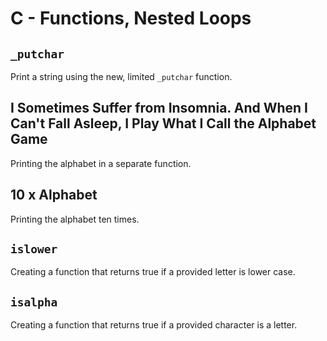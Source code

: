 # C - Functions, Nested Loops

## `_putchar`
Print a string using the new, limited `_putchar` function.

## I Sometimes Suffer from Insomnia. And When I Can't Fall Asleep, I Play What I Call the Alphabet Game
Printing the alphabet in a separate function.

## 10 x Alphabet
Printing the alphabet ten times.

## `islower`
Creating a function that returns true if a provided letter is lower case.

## `isalpha`
Creating a function that returns true if a provided character is a letter.
